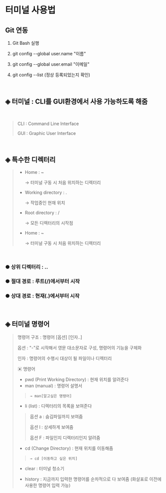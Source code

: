 # 터미널 사용법

## Git 연동

1. Git Bash 실행

2. git config --global user.name "이름"

3. git config --global user.email "이메일"

4. git config --list (정상 등록되었는지 확인)

<br>

## ◈ 터미널 :  CLI를 GUI환경에서 사용 가능하도록 해줌

<br>

> CLI : Command Line Interface
>
>
> GUI : Graphic User Interface

<br>

## ◈ 특수한 디렉터리

> * Home : ~
>
>   → 터미널 구동 시 처음 위치하는 디렉터리
> * Working directory : .
>
>   → 작업중인 현재 위치
> * Root directory : /
>
>   → 모든 디렉터리의 시작점
> * Home : ~
>
>   → 터미널 구동 시 처음 위치하는 디렉터리

<br>

### ● 상위 디렉터리 : ..

### ● 절대 경로 : 루트(/)에서부터 시작

### ● 상대 경로 : 현재(.)에서부터 시작

<br>

## ◈ 터미널 명령어

> 명령어 구조 : 명령어 [옵션] [인자..]
>
> 옵션 : "-"로 시작해서 영문 대소문자로 구성, 명령어의 기능을 구체화
>
> 인자 : 명령어의 수행시 대상이 될 파일이나 디렉터리
>
> ▣ 명령어
>
> * pwd (Print Working Directory) : 현재 위치를 알려준다
> * man (manual) : 명령어 설명서
>>
>>     → man[알고싶은 명령어]
>
> * li (list) : 디렉터리의 목록을 보여준다
>>
>> 옵션 a : 숨김파일까지 보여줌
>>
>> 옵션 l : 상세하게 보여줌
>>
>> 옵션 F : 파일인지 디렉터리인지 알려줌
>
> * cd (Change Directory) : 현재 위치를 이동해줌
>>
>>     → cd [이동하고 싶은 위치]
>
> * clear : 터미널 청소기
>
> * history : 지금까지 입력한 명령어를 순차적으로 다 보여줌 (화살표로 이전에 사용한 명령어 입력 가능)
